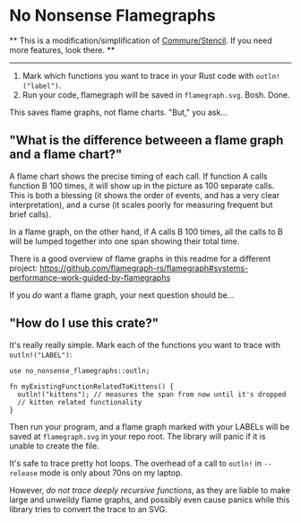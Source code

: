 # No Nonsense Flamegraphs

** This is a modification/simplification of [Commure/Stencil](https://github.com/commure/stencil).
If you need more features, look there. **

---

1. Mark which functions you want to trace in your Rust code with `outln!("label")`.
2. Run your code, flamegraph will be saved in `flamegraph.svg`. Bosh. Done.

This saves flame graphs, not flame charts. "But," you ask...

## "What is the difference betweeen a flame graph and a flame chart?"

A flame chart shows the precise timing of each call. If function A calls function B 100 times,
it will show up in the picture as 100 separate calls. This is both a blessing (it shows the
order of events, and has a very clear interpretation), and a curse (it scales poorly for
measuring frequent but brief calls).

In a flame graph, on the other hand, if A calls B 100 times, all the calls to B will be lumped
together into one span showing their total time.

There is a good overview of flame graphs in this readme for a different project:
https://github.com/flamegraph-rs/flamegraph#systems-performance-work-guided-by-flamegraphs

If you _do_ want a flame graph, your next question should be...

## "How do I use this crate?"

It's really really simple. Mark each of the functions you want to trace with `outln!("LABEL")`:

```
use no_nonsense_flamegraphs::outln;

fn myExistingFunctionRelatedToKittens() {
  outln!("kittens"); // measures the span from now until it's dropped
  // kitten related functionality
}
```

Then run your program, and a flame graph marked with your LABELs will be saved at `flamegraph.svg`
in your repo root. The library will panic if it is unable to create the file.

It's safe to trace pretty hot loops. The overhead of a call to `outln!` in `--release` mode is only
about 70ns on my laptop.

However, _do not trace deeply recursive functions_, as they are liable to make large and unweildy
flame graphs, and possibly even cause panics while this library tries to convert the trace to an
SVG.
